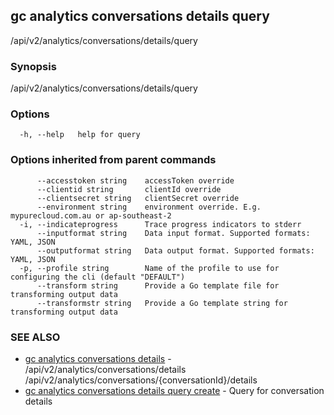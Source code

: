 ## gc analytics conversations details query

/api/v2/analytics/conversations/details/query

### Synopsis

/api/v2/analytics/conversations/details/query

### Options

```
  -h, --help   help for query
```

### Options inherited from parent commands

```
      --accesstoken string    accessToken override
      --clientid string       clientId override
      --clientsecret string   clientSecret override
      --environment string    environment override. E.g. mypurecloud.com.au or ap-southeast-2
  -i, --indicateprogress      Trace progress indicators to stderr
      --inputformat string    Data input format. Supported formats: YAML, JSON
      --outputformat string   Data output format. Supported formats: YAML, JSON
  -p, --profile string        Name of the profile to use for configuring the cli (default "DEFAULT")
      --transform string      Provide a Go template file for transforming output data
      --transformstr string   Provide a Go template string for transforming output data
```

### SEE ALSO

* [gc analytics conversations details](gc_analytics_conversations_details.html)	 - /api/v2/analytics/conversations/details /api/v2/analytics/conversations/{conversationId}/details
* [gc analytics conversations details query create](gc_analytics_conversations_details_query_create.html)	 - Query for conversation details


